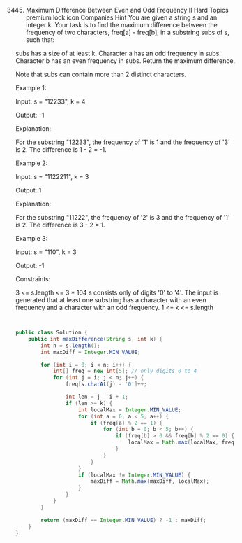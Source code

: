 3445. Maximum Difference Between Even and Odd Frequency II
Hard
Topics
premium lock icon
Companies
Hint
You are given a string s and an integer k. Your task is to find the maximum difference between the frequency of two characters, freq[a] - freq[b], in a substring subs of s, such that:

subs has a size of at least k.
Character a has an odd frequency in subs.
Character b has an even frequency in subs.
Return the maximum difference.

Note that subs can contain more than 2 distinct characters.

 

Example 1:

Input: s = "12233", k = 4

Output: -1

Explanation:

For the substring "12233", the frequency of '1' is 1 and the frequency of '3' is 2. The difference is 1 - 2 = -1.

Example 2:

Input: s = "1122211", k = 3

Output: 1

Explanation:

For the substring "11222", the frequency of '2' is 3 and the frequency of '1' is 2. The difference is 3 - 2 = 1.

Example 3:

Input: s = "110", k = 3

Output: -1

 

Constraints:

3 <= s.length <= 3 * 104
s consists only of digits '0' to '4'.
The input is generated that at least one substring has a character with an even frequency and a character with an odd frequency.
1 <= k <= s.length

```java


public class Solution {
    public int maxDifference(String s, int k) {
        int n = s.length();
        int maxDiff = Integer.MIN_VALUE;

        for (int i = 0; i < n; i++) {
            int[] freq = new int[5]; // only digits 0 to 4
            for (int j = i; j < n; j++) {
                freq[s.charAt(j) - '0']++;

                int len = j - i + 1;
                if (len >= k) {
                    int localMax = Integer.MIN_VALUE;
                    for (int a = 0; a < 5; a++) {
                        if (freq[a] % 2 == 1) {
                            for (int b = 0; b < 5; b++) {
                                if (freq[b] > 0 && freq[b] % 2 == 0) {
                                    localMax = Math.max(localMax, freq[a] - freq[b]);
                                }
                            }
                        }
                    }
                    if (localMax != Integer.MIN_VALUE) {
                        maxDiff = Math.max(maxDiff, localMax);
                    }
                }
            }
        }

        return (maxDiff == Integer.MIN_VALUE) ? -1 : maxDiff;
    }
}

  ````
